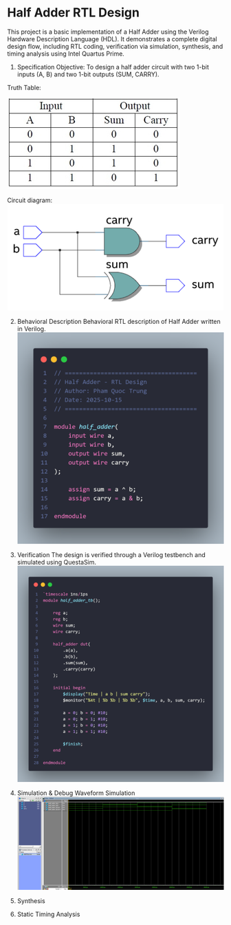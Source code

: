 # Half Adder RTL Design

This project is a basic implementation of a Half Adder using the Verilog Hardware Description Language (HDL). It demonstrates a complete digital design flow, including RTL coding, verification via simulation, synthesis, and timing analysis using Intel Quartus Prime.

1. Specification
Objective: To design a half adder circuit with two 1-bit inputs (A, B) and two 1-bit outputs (SUM, CARRY).

Truth Table:


![Truth Table](https://github.com/trungpham141205/Half_Adder/blob/main/images/half_adder_truth_table.jpg)

Circuit diagram: 
![Circuit Diagram](https://github.com/trungpham141205/Half_Adder/blob/main/images/circuit_diagram.png)

2. Behavioral Description
Behavioral RTL description of Half Adder written in Verilog.
![Behavioral Model](https://github.com/trungpham141205/Half_Adder/blob/main/images/behavioral.png)

3. Verification
The design is verified through a Verilog testbench and simulated using QuestaSim.
![Simulation Result](https://github.com/trungpham141205/Half_Adder/blob/main/images/verification.png)

4. Simulation & Debug
Waveform Simulation
![Waveform Simulation](https://github.com/trungpham141205/Half_Adder/blob/main/images/wave.png) 

5. Synthesis

6. Static Timing Analysis


